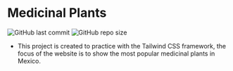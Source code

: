 # Medicinal Plants
![GitHub last commit](https://img.shields.io/github/last-commit/Ramseths/medicinal-plants)
![GitHub repo size](https://img.shields.io/github/repo-size/Ramseths/medicinal-plants)

* This project is created to practice with the Tailwind CSS framework, the focus of the website is to show the most popular medicinal plants in Mexico.
